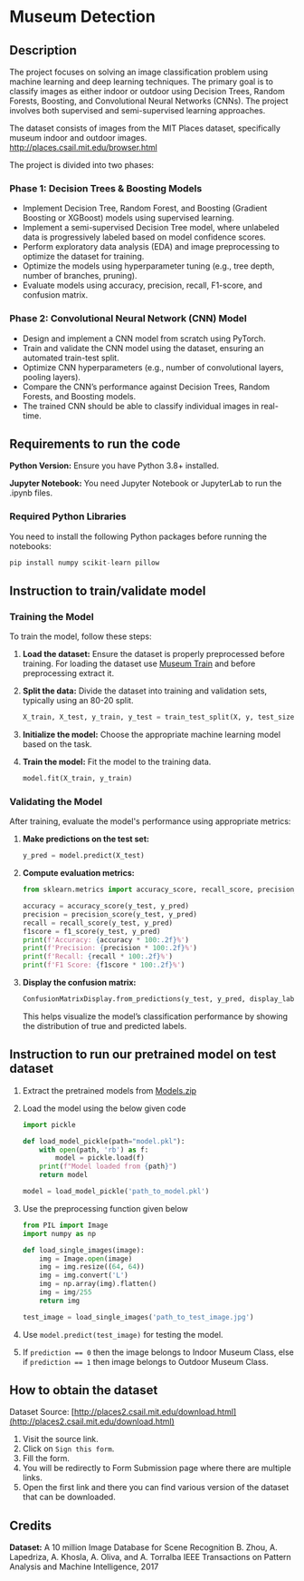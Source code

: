 # Museum Detection

## Description

The project focuses on solving an image classification problem using machine learning and deep learning techniques. The primary goal is to classify images as either indoor or outdoor using Decision Trees, Random Forests, Boosting, and Convolutional Neural Networks (CNNs). The project involves both supervised and semi-supervised learning approaches.

The dataset consists of images from the MIT Places dataset, specifically museum indoor and outdoor images. 
http://places.csail.mit.edu/browser.html

The project is divided into two phases:

### Phase 1: Decision Trees & Boosting Models
* Implement Decision Tree, Random Forest, and Boosting (Gradient Boosting or XGBoost) models using supervised learning.
* Implement a semi-supervised Decision Tree model, where unlabeled data is progressively labeled based on model confidence scores.
* Perform exploratory data analysis (EDA) and image preprocessing to optimize the dataset for training.
* Optimize the models using hyperparameter tuning (e.g., tree depth, number of branches, pruning).
* Evaluate models using accuracy, precision, recall, F1-score, and confusion matrix.

### Phase 2: Convolutional Neural Network (CNN) Model
* Design and implement a CNN model from scratch using PyTorch.
* Train and validate the CNN model using the dataset, ensuring an automated train-test split.
* Optimize CNN hyperparameters (e.g., number of convolutional layers, pooling layers).
* Compare the CNN’s performance against Decision Trees, Random Forests, and Boosting models.
* The trained CNN should be able to classify individual images in real-time.

## Requirements to run the code

**Python Version:** Ensure you have Python 3.8+ installed.

**Jupyter Notebook:** You need Jupyter Notebook or JupyterLab to run the .ipynb files.

### Required Python Libraries

You need to install the following Python packages before running the notebooks:

```python
pip install numpy scikit-learn pillow
```

## Instruction to train/validate model

### Training the Model

To train the model, follow these steps:

1. **Load the dataset:** Ensure the dataset is properly preprocessed before training. For loading the dataset use [Museum Train](museum_train.zip) and before preprocessing extract it.
2. **Split the data:** Divide the dataset into training and validation sets, typically using an 80-20 split.

    ```python
   X_train, X_test, y_train, y_test = train_test_split(X, y, test_size=0.2, random_state=42)
    ```

4. **Initialize the model:** Choose the appropriate machine learning model based on the task.
5. **Train the model:** Fit the model to the training data.

    ```python
   model.fit(X_train, y_train)
    ```

### Validating the Model

After training, evaluate the model's performance using appropriate metrics:

1. **Make predictions on the test set:**
   
     ```python
   y_pred = model.predict(X_test)
     ```
   
2. **Compute evaluation metrics:**
   
    ```python
    from sklearn.metrics import accuracy_score, recall_score, precision_score, f1_score, ConfusionMatrixDisplay
    
    accuracy = accuracy_score(y_test, y_pred)
    precision = precision_score(y_test, y_pred)
    recall = recall_score(y_test, y_pred)
    f1score = f1_score(y_test, y_pred)
    print(f'Accuracy: {accuracy * 100:.2f}%')
    print(f'Precision: {precision * 100:.2f}%')
    print(f'Recall: {recall * 100:.2f}%')
    print(f'F1 Score: {f1score * 100:.2f}%')
    ```
3. **Display the confusion matrix:**

    ```python
    ConfusionMatrixDisplay.from_predictions(y_test, y_pred, display_labels=['indoor', 'outdoor'])
    ```
    This helps visualize the model’s classification performance by showing the distribution of true and predicted labels.
       

## Instruction to run our pretrained model on test dataset

1. Extract the pretrained models from [Models.zip](Models.zip)
2. Load the model using the below given code

    ```python
    import pickle
    
    def load_model_pickle(path="model.pkl"):
        with open(path, 'rb') as f:
            model = pickle.load(f)
        print(f"Model loaded from {path}")
        return model

    model = load_model_pickle('path_to_model.pkl')
    ```
3. Use the preprocessing function given below

    ```python
    from PIL import Image
    import numpy as np
    
    def load_single_images(image):
        img = Image.open(image)
        img = img.resize((64, 64))
        img = img.convert('L')
        img = np.array(img).flatten()
        img = img/255
        return img

    test_image = load_single_images('path_to_test_image.jpg')
    ```
4. Use `model.predict(test_image)` for testing the model.
5. If `prediction == 0` then the image belongs to Indoor Museum Class, else if `prediction == 1` then image belongs to Outdoor Museum Class.

## How to obtain the dataset

Dataset Source: [http://places2.csail.mit.edu/download.html](http://places2.csail.mit.edu/download.html)

1. Visit the source link.
2. Click on `Sign this form`.
3. Fill the form.
4. You will be redirectly to Form Submission page where there are multiple links.
5. Open the first link and there you can find various version of the dataset that can be downloaded.

## Credits

**Dataset:** A 10 million Image Database for Scene Recognition 
B. Zhou, A. Lapedriza, A. Khosla, A. Oliva, and A. Torralba
IEEE Transactions on Pattern Analysis and Machine Intelligence, 2017
